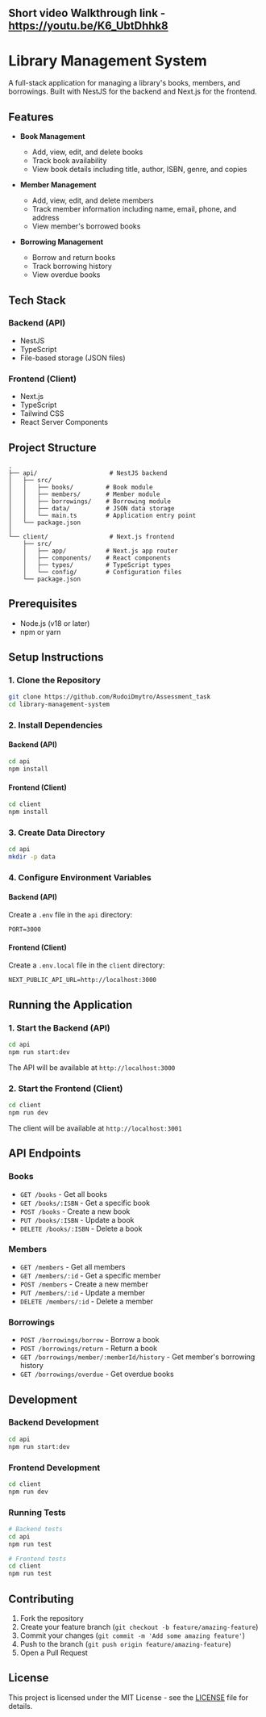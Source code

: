 ## Short video Walkthrough link - https://youtu.be/K6_UbtDhhk8
# Library Management System

A full-stack application for managing a library's books, members, and borrowings. Built with NestJS for the backend and Next.js for the frontend.

## Features

- **Book Management**
  - Add, view, edit, and delete books
  - Track book availability
  - View book details including title, author, ISBN, genre, and copies

- **Member Management**
  - Add, view, edit, and delete members
  - Track member information including name, email, phone, and address
  - View member's borrowed books

- **Borrowing Management**
  - Borrow and return books
  - Track borrowing history
  - View overdue books

## Tech Stack

### Backend (API)
- NestJS
- TypeScript
- File-based storage (JSON files)

### Frontend (Client)
- Next.js
- TypeScript
- Tailwind CSS
- React Server Components

## Project Structure

```
.
├── api/                    # NestJS backend
│   ├── src/
│   │   ├── books/         # Book module
│   │   ├── members/       # Member module
│   │   ├── borrowings/    # Borrowing module
│   │   ├── data/          # JSON data storage
│   │   └── main.ts        # Application entry point
│   └── package.json
│
└── client/                 # Next.js frontend
    ├── src/
    │   ├── app/           # Next.js app router
    │   ├── components/    # React components
    │   ├── types/         # TypeScript types
    │   └── config/        # Configuration files
    └── package.json
```

## Prerequisites

- Node.js (v18 or later)
- npm or yarn

## Setup Instructions

### 1. Clone the Repository

```bash
git clone https://github.com/RudoiDmytro/Assessment_task
cd library-management-system
```

### 2. Install Dependencies

#### Backend (API)
```bash
cd api
npm install
```

#### Frontend (Client)
```bash
cd client
npm install
```

### 3. Create Data Directory

```bash
cd api
mkdir -p data
```

### 4. Configure Environment Variables

#### Backend (API)
Create a `.env` file in the `api` directory:
```env
PORT=3000
```

#### Frontend (Client)
Create a `.env.local` file in the `client` directory:
```env
NEXT_PUBLIC_API_URL=http://localhost:3000
```

## Running the Application

### 1. Start the Backend (API)

```bash
cd api
npm run start:dev
```

The API will be available at `http://localhost:3000`

### 2. Start the Frontend (Client)

```bash
cd client
npm run dev
```

The client will be available at `http://localhost:3001`

## API Endpoints

### Books
- `GET /books` - Get all books
- `GET /books/:ISBN` - Get a specific book
- `POST /books` - Create a new book
- `PUT /books/:ISBN` - Update a book
- `DELETE /books/:ISBN` - Delete a book

### Members
- `GET /members` - Get all members
- `GET /members/:id` - Get a specific member
- `POST /members` - Create a new member
- `PUT /members/:id` - Update a member
- `DELETE /members/:id` - Delete a member

### Borrowings
- `POST /borrowings/borrow` - Borrow a book
- `POST /borrowings/return` - Return a book
- `GET /borrowings/member/:memberId/history` - Get member's borrowing history
- `GET /borrowings/overdue` - Get overdue books

## Development

### Backend Development
```bash
cd api
npm run start:dev
```

### Frontend Development
```bash
cd client
npm run dev
```

### Running Tests
```bash
# Backend tests
cd api
npm run test

# Frontend tests
cd client
npm run test
```

## Contributing

1. Fork the repository
2. Create your feature branch (`git checkout -b feature/amazing-feature`)
3. Commit your changes (`git commit -m 'Add some amazing feature'`)
4. Push to the branch (`git push origin feature/amazing-feature`)
5. Open a Pull Request

## License

This project is licensed under the MIT License - see the [LICENSE](LICENSE) file for details. 
